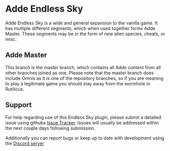 # Adde Endless Sky
Adde Endless Sky is a wide and general expansion to the vanilla game. It has multiple different segments, which when used together forms Adde Master. These segments may be in the form of new alien species, cheats, or misc.

## Adde Master
This branch is the master branch, which contains all Adde content from all other branches joined as one. Please note that the master branch does include Omnis as it is one of the repository branches, so if you are meaning to play a legitimate game you should stay away from the wormhole in Rutilicus.

## Support
For help regarding use of this Endless Sky plugin, please submit a detailed issue using githubs [Issue Tracker](https://github.com/Darcman99/Adde-Endless-Sky/issues/new). Issues will usually be addressed within the next couple days following submission.

Additionally you can report bugs or keep up to date with development using the [Discord server](https://discord.gg/rEYt8Va)
